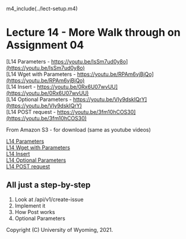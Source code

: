 
m4_include(../lect-setup.m4)

# Lecture 14 - More Walk through on Assignment 04

[L14 Parameters - https://youtu.be/IsSm7ud0y8o](https://youtu.be/IsSm7ud0y8o)<br>
[L14 Wget with Parameters - https://youtu.be/RPAm6vjBjQo](https://youtu.be/RPAm6vjBjQo)<br>
[L14 Insert - https://youtu.be/0Rx6U07wvUU](https://youtu.be/0Rx6U07wvUU)<br>
[L14 Optional Parameters - https://youtu.be/VIy9dskIQrY](https://youtu.be/VIy9dskIQrY)<br>
[L14 POST request - https://youtu.be/3fm10hCOS30](https://youtu.be/3fm10hCOS30)<br>

From Amazon S3 - for download (same as youtube videos)

[L14 Parameters](http://uw-s20-2015.s3.amazonaws.com/4280-L14-pt1-parameters.mp4)<br>
[L14 Wget with Parameters](http://uw-s20-2015.s3.amazonaws.com/4280-L14-pt2-wget-parameters.mp4)<br>
[L14 Insert](http://uw-s20-2015.s3.amazonaws.com/4280-L14-pt3-insert-parameters.mp4)<br>
[L14 Optional Parameters](http://uw-s20-2015.s3.amazonaws.com/4280-L14-pt4-optional-parameters.mp4)<br>
[L14 POST request](http://uw-s20-2015.s3.amazonaws.com/4280-L14-pt5-POST-request.mp4)<br>


## All just a step-by-step 

1. Look at /api/v1/create-issue
2. Implement it
3. How Post works
4. Optional Parameters


Copyright (C) University of Wyoming, 2021.



